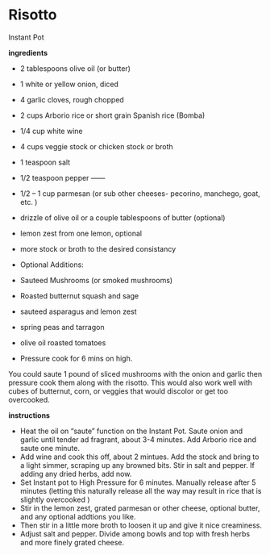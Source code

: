 # Risotto

Instant Pot

**ingredients**

- 2 tablespoons olive oil (or butter)
- 1 white or yellow onion, diced
- 4 garlic cloves, rough chopped
- 2 cups Arborio rice or short grain Spanish rice (Bomba)
- 1/4 cup white wine
- 4 cups veggie stock or chicken stock or broth
- 1 teaspoon salt
- 1/2  teaspoon pepper
——
- 1/2 – 1 cup parmesan (or sub other cheeses- pecorino, manchego, goat, etc. )
- drizzle of olive oil or a couple tablespoons of butter (optional)
- lemon zest from one lemon, optional
- more stock or broth to the desired consistancy
- Optional Additions:

- Sauteed Mushrooms (or smoked mushrooms)
- Roasted butternut squash  and sage
- sauteed asparagus and lemon zest
- spring peas and tarragon
- olive oil roasted tomatoes
- Pressure cook for 6 mins on high.

You could saute 1 pound of sliced mushrooms with the onion and garlic then pressure cook them along with the risotto. This would also work well with  cubes of butternut, corn, or veggies that would discolor or get too overcooked.


**instructions**

- Heat the oil on “saute” function on the Instant Pot. Saute onion and garlic until tender ad fragrant, about 3-4 minutes. Add Arborio rice and saute one minute.
- Add wine and cook this off,  about 2 mintues. Add the stock and bring to a light simmer, scraping up any browned bits. Stir in salt and pepper. If adding any dried herbs, add now.
- Set Instant pot to High Pressure for 6 minutes. Manually release after 5 minutes (letting this naturally release all the way may result in rice that is slightly overcooked )
- Stir in the lemon zest, grated parmesan or other cheese, optional butter, and any optional addtions you like.
- Then stir in a little more broth to loosen it up and give it nice creaminess.
- Adjust salt and pepper. Divide among bowls and top with fresh herbs  and more finely grated cheese.
